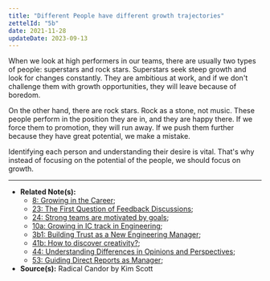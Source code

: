 ```yaml
---
title: "Different People have different growth trajectories"
zettelId: "5b"
date: 2021-11-28
updateDate: 2023-09-13
---
```


When we look at high performers in our teams, there are usually two types of people: superstars and rock stars. Superstars seek steep growth and look for changes constantly. They are ambitious at work, and if we don't challenge them with growth opportunities, they will leave because of boredom.

On the other hand, there are rock stars. Rock as a stone, not music. These people perform in the position they are in, and they are happy there. If we force them to promotion, they will run away. If we push them further because they have great potential, we make a mistake.

Identifying each person and understanding their desire is vital. That's why instead of focusing on the potential of the people, we should focus on growth.

---

- **Related Note(s):**
  - [8: Growing in the Career](/notes/8/);
  - [23: The First Question of Feedback Discussions](/notes/23/);
  - [24: Strong teams are motivated by goals](/notes/24/);
  - [10a: Growing in IC track in Engineering](/notes/10a/);
  - [3b1: Building Trust as a New Engineering Manager](/notes/3b1/);
  - [41b: How to discover creativity?](/notes/41b/);
  - [44: Understanding Differences in Opinions and Perspectives](/notes/44/);
  - [53: Guiding Direct Reports as Manager](/notes/53/);
- **Source(s):** Radical Candor by Kim Scott
